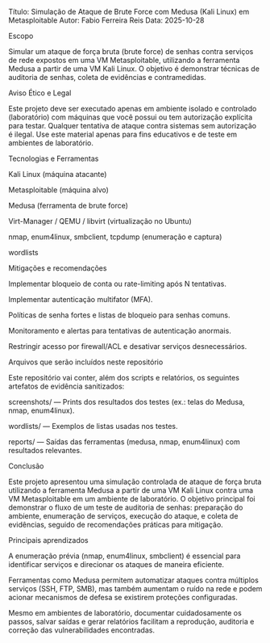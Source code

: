 Título: Simulação de Ataque de Brute Force com Medusa (Kali Linux) em Metasploitable
Autor: Fabio Ferreira Reis
Data: 2025-10-28

Escopo

Simular um ataque de força bruta (brute force) de senhas contra serviços de rede expostos em uma VM Metasploitable, utilizando a ferramenta Medusa a partir de uma VM Kali Linux. O objetivo é demonstrar técnicas de auditoria de senhas, coleta de evidências e contramedidas.

Aviso Ético e Legal

Este projeto deve ser executado apenas em ambiente isolado e controlado (laboratório) com máquinas que você possui ou tem autorização explícita para testar. Qualquer tentativa de ataque contra sistemas sem autorização é ilegal. Use este material apenas para fins educativos e de teste em ambientes de laboratório.

Tecnologias e Ferramentas

Kali Linux (máquina atacante)

Metasploitable (máquina alvo)

Medusa (ferramenta de brute force)

Virt-Manager / QEMU / libvirt (virtualização no Ubuntu)

nmap, enum4linux, smbclient, tcpdump (enumeração e captura)

wordlists

Mitigações e recomendações

Implementar bloqueio de conta ou rate-limiting após N tentativas.

Implementar autenticação multifator (MFA).

Políticas de senha fortes e listas de bloqueio para senhas comuns.

Monitoramento e alertas para tentativas de autenticação anormais.

Restringir acesso por firewall/ACL e desativar serviços desnecessários.

Arquivos que serão incluídos neste repositório

Este repositório vai conter, além dos scripts e relatórios, os seguintes artefatos de evidência sanitizados:

screenshots/ — Prints dos resultados dos testes (ex.: telas do Medusa, nmap, enum4linux). 

wordlists/ — Exemplos de listas usadas nos testes. 

reports/ — Saídas das ferramentas (medusa, nmap, enum4linux) com resultados relevantes.


Conclusão

Este projeto apresentou uma simulação controlada de ataque de força bruta utilizando a ferramenta Medusa a partir de uma VM Kali Linux contra uma VM Metasploitable em um ambiente de laboratório. O objetivo principal foi demonstrar o fluxo de um teste de auditoria de senhas: preparação do ambiente, enumeração de serviços, execução do ataque, e coleta de evidências, seguido de recomendações práticas para mitigação.

Principais aprendizados

A enumeração prévia (nmap, enum4linux, smbclient) é essencial para identificar serviços e direcionar os ataques de maneira eficiente.

Ferramentas como Medusa permitem automatizar ataques contra múltiplos serviços (SSH, FTP, SMB), mas também aumentam o ruído na rede e podem acionar mecanismos de defesa se existirem proteções configuradas.

Mesmo em ambientes de laboratório, documentar cuidadosamente os passos, salvar saídas e gerar relatórios facilitam a reprodução, auditoria e correção das vulnerabilidades encontradas.
